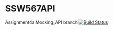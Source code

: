 # SSW567API
Assignment4a Mocking_API branch
[![Build Status](https://app.travis-ci.com/jingyi199858/SSW567API.svg?branch=HW05a_Mocking)](https://app.travis-ci.com/jingyi199858/SSW567API)
